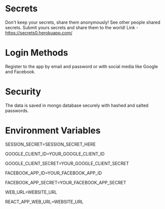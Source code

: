 # Secrets
Don't keep your secrets, share them anonymously!
See other people shared secrets.
Submit yours secrets and share them to the world!
Link - https://secrets0.herokuapp.com/

# Login Methods
Register to the app by email and password or with social media like Google and Facebook.

# Security
The data is saved in mongo database securely with hashed and salted passwords.

# Environment Variables
SESSION_SECRET=SESSION_SECRET_HERE

GOOGLE_CLIENT_ID=YOUR_GOOGLE_CLIENT_ID

GOOGLE_CLIENT_SECRET=YOUR_GOOGLE_CLIENT_SECRET

FACEBOOK_APP_ID=YOUR_FACEBOOK_APP_ID

FACEBOOK_APP_SECRET=YOUR_FACEBOOK_APP_SECRET

WEB_URL=WEBSITE_URL

REACT_APP_WEB_URL=WEBSITE_URL
